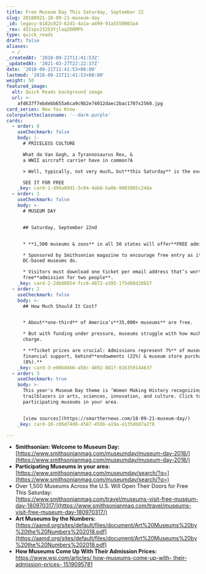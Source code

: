 ```yaml
---
title: Free Museum Day This Saturday, September 22
slug: 20180921-18-09-21-museum-day
_id: legacy-b182c023-62d1-4a1a-a499-91a5550003a4
_rev: 45Isps23253Yjlaq2D8MFh
type: quick_reads
draft: false
aliases:
  - /
_createdAt: '2018-09-21T11:41:53Z'
_updatedAt: '2021-03-27T22:22:37Z'
date: '2018-09-21T11:41:53+00:00'
lastmod: '2018-09-21T11:41:53+00:00'
weight: 50
featured_image:
  alt: Quick Reads background image
  url: >-
    afd637f7ebdebb655a6ca9c9b2e74012daec2bac1707x2560.jpg
card_series: Now You Know
colorpaletteclassname: '--dark-purple'
cards:
  - order: 0
    useCheckmark: false
    body: |-
      # PRICELESS CULTURE

      What do Van Gogh, a Tyrannosaurus Rex, &  
      a WWII aircraft carrier have in common?A

      > Well, typically, not very much… but**this Saturday** is the exception.

      SEE IT FOR FREE
    _key: card-1-494a89d1-5c04-4ab8-ba0b-9003805c24da
  - order: 1
    useCheckmark: false
    body: >-
      # MUSEUM DAY


      ## Saturday, September 22nd


      * **1,500 museums & zoos** in all 50 states will offer**FREE admission**.

      * Sponsored by Smithsonian magazine to encourage free entry as its
      DC-based museums do.

      * Visitors must download one ticket per email address that’s worth
      free**admission for two people**.
    _key: card-2-2db88854-fcc6-4872-a395-1f5d88d28b57
  - order: 2
    useCheckmark: false
    body: >-
      ## How Much Should It Cost?


      * About**one-third** of America’s**35,000+ museums** are free.

      * But with funding under pressure, museums struggle with how much to
      charge.

      * **Ticket prices are crucial: Admissions represent 7%** of museum’s
      financial support, behind**endowments (22%) & museum store purchases
      (8%).**
    _key: card-3-e00bd4b6-a58c-4892-881f-816359144637
  - order: 3
    useCheckmark: true
    body: >-
      This year's Museum Day theme is ‘Women Making History recognizing female
      trailblazers in arts, sciences, innovation, and culture. Click to find
      participating museums in your area.


      [view sources](https://smarthernews.com/18-09-21-museum-day/)
    _key: card-10-c06d74d8-4587-456b-a19a-e135db87a2f8

---
```

* **Smithsonian: Welcome to Museum Day:**  
[https://www.smithsonianmag.com/museumday/museum-day-2018/](https://www.smithsonianmag.com/museumday/museum-day-2018/)
* **Participating Museums in your area:**  
[https://www.smithsonianmag.com/museumday/search/?q=](https://www.smithsonianmag.com/museumday/search/?q=)
* Over 1,500 Museums Across the U.S. Will Open Their Doors for Free This Saturday:  
[https://www.smithsonianmag.com/travel/museums-visit-free-museum-day-180970317/](https://www.smithsonianmag.com/travel/museums-visit-free-museum-day-180970317/)
* **Art Museums by the Numbers:**  
[https://aamd.org/sites/default/files/document/Art%20Museums%20by%20the%20Numbers%202018.pdf](https://aamd.org/sites/default/files/document/Art%20Museums%20by%20the%20Numbers%202018.pdf)
* **How Museums Come Up With Their Admission Prices:**  
[https://www.wsj.com/articles/ how-museums-come-up-with- their-admission-prices- 1519095781](https://www.wsj.com/articles/how-museums-come-up-with-their-admission-prices-1519095781)